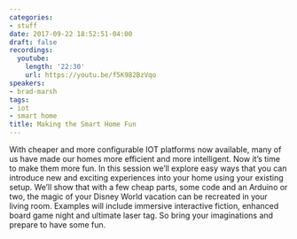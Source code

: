 ```yaml
---
categories:
- stuff
date: 2017-09-22 18:52:51-04:00
draft: false
recordings:
  youtube:
    length: '22:30'
    url: https://youtu.be/f5K982BzVqo
speakers:
- brad-marsh
tags:
- iot
- smart home
title: Making the Smart Home Fun
---
```



With cheaper and more configurable IOT platforms now available, many of us have made our homes more efficient and more intelligent.  Now it’s time to make them more fun.  In this session we’ll explore easy ways that you can introduce new and exciting experiences into your home using your existing setup.  We’ll show that with a few cheap parts,  some code and an Arduino or two, the magic of your Disney World vacation can be recreated in your living room.  Examples will include immersive interactive fiction, enhanced board game night and ultimate laser tag.  So bring your imaginations and prepare to have some fun.
